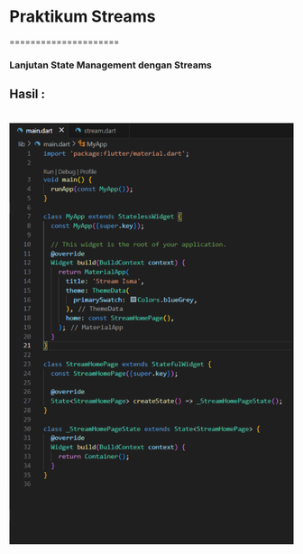 # Praktikum Streams 
=====================
### Lanjutan State Management dengan Streams

## Hasil :

# ![Screenshot](lib/assets/image/p1.1.png)


